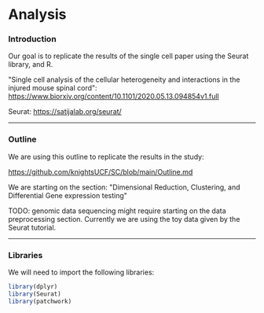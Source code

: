 # Analysis

<h3> Introduction </h3>

Our goal is to replicate the results of the single cell paper using the Seurat library, and R.

"Single cell analysis of the cellular heterogeneity and interactions in the injured mouse spinal cord": https://www.biorxiv.org/content/10.1101/2020.05.13.094854v1.full

Seurat: https://satijalab.org/seurat/

---

<h3> Outline </h3>

We are using this outline to replicate the results in the study: 

https://github.com/knightsUCF/SC/blob/main/Outline.md

We are starting on the section: "Dimensional Reduction, Clustering, and Differential Gene expression testing"

TODO: genomic data sequencing might require starting on the data preprocessing section. Currently we are using the toy data given by the Seurat tutorial.

---

<h3> Libraries </h3>

We will need to import the following libraries:

```R
library(dplyr)
library(Seurat)
library(patchwork)
```
